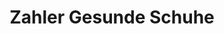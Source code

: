 ---
title: "Zahler Gesunde Schuhe"
url: /weilheim-in-oberbayern/zahler-gesunde-schuhe/
shop: Sanitätshaus
---